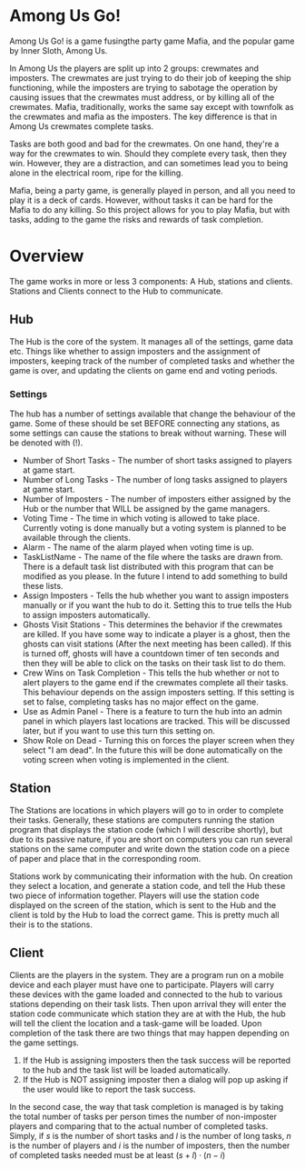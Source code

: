 # Among Us Go!

Among Us Go! is a game fusingthe party game Mafia, and the popular game by Inner Sloth, Among Us.  

In Among Us the players are split up into 2 groups: crewmates and imposters. The crewmates are just trying to do their job of keeping the ship functioning, while the imposters are trying to sabotage the operation by causing issues that the crewmates must address, or by killing all of the crewmates. Mafia, traditionally, works the same say except with townfolk as the crewmates and mafia as the imposters. The key difference is that in Among Us crewmates complete tasks. 

Tasks are both good and bad for the crewmates. On one hand, they're a way for the crewmates to win. Should they complete every task, then they win. However, they are a distraction, and can sometimes lead you to being alone in the electrical room, ripe for the killing.

Mafia, being a party game, is generally played in person, and all you need to play it is a deck of cards. However, without tasks it can be hard for the Mafia to do any killing. So this project allows for you to play Mafia, but with tasks, adding to the game the risks and rewards of task completion.

# Overview
The game works in more or less 3 components: A Hub, stations and clients.  Stations and Clients connect to the Hub to communicate.  

## Hub
The Hub is the core of the system.  It manages all of the settings, game data etc.  Things like whether to assign imposters and the assignment of imposters, keeping track of the number of completed tasks and whether the game is over, and updating the clients on game end and voting periods.

### Settings
 The hub has a number of settings available that change the behaviour of the game.  Some of these should be set BEFORE connecting any stations, as some settings can cause the stations to break without warning.  These will be denoted with (!). 
 * Number of Short Tasks - The number of short tasks assigned to players at game start.
 * Number of Long Tasks - The number of long tasks assigned to players at game start.
 * Number of Imposters - The number of imposters either assigned by the Hub or the number that WILL be assigned by the game managers.
 * Voting Time - The time in which voting is allowed to take place.  Currently voting is done manually but a voting system is planned to be available through the clients.
 * Alarm - The name of the alarm played when voting time is up.
 * TaskListName - The name of the file where the tasks are drawn from.  There is a default task list distributed with this program that can be modified as you please.  In the future I intend to add something to build these lists.
 * Assign Imposters - Tells the hub whether you want to assign imposters manually or if you want the hub to do it.  Setting this to true tells the Hub to assign imposters automatically.
 * Ghosts Visit Stations - This determines the behavior if the crewmates are killed.  If you have some way to indicate a player is a ghost, then the ghosts can visit stations (After the next meeting has been called).  If this is turned off, ghosts will have a countdown timer of ten seconds and then they will be able to click on the tasks on their task list to do them.
 * Crew Wins on Task Completion - This tells the hub whether or not to alert players to the game end if the crewmates complete all their tasks.  This behaviour depends on the assign imposters setting. If this setting is set to false, completing tasks has no major effect on the game. 
 * Use as Admin Panel - There is a feature to turn the hub into an admin panel in which players last locations are tracked.  This will be discussed later, but if you want to use this turn this setting on.
 * Show Role on Dead - Turning this on forces the player screen when they select "I am dead".  In the future this will be done automatically on the voting screen when voting is implemented in the client.
 
## Station
The Stations are locations in which players will go to in order to complete their tasks.  Generally, these stations are computers running the station program that displays the station code (which I will describe shortly), but due to its passive nature, if you are short on computers you can run several stations on the same computer and write down the station code on a piece of paper and place that in the corresponding room.

Stations work by communicating their information with the hub.  On creation they select a location, and generate a station code, and tell the Hub these two piece of information together.  Players will use the station code displayed on the screen of the station, which is sent to the Hub and the client is told by the Hub to load the correct game.  This is pretty much all their is to the stations.

## Client
Clients are the players in the system.  They are a program run on a mobile device and each player must have one to participate.  Players will carry these devices with the game loaded and connected to the hub to various stations depending on their task lists.  Then upon arrival they will enter the station code communicate which station they are at with the Hub, the hub will tell the client the location and a task-game will be loaded.  Upon completion of the task there are two things that may happen depending on the game settings.
  1. If the Hub is assigning imposters then the task success will be reported to the hub and the task list will be loaded automatically.
  2. If the Hub is NOT assigning imposter then a dialog will pop up asking if the user would like to report the task success.

In the second case, the way that task completion is managed is by taking the total number of tasks per person times the number of non-imposter players and comparing that to the actual number of completed tasks.  Simply, if $`s`$ is the number of short tasks and $`l`$ is the number of long tasks, $`n`$ is the number of players and $`i`$ is the number of imposters, then the number of completed tasks needed must be at least $`(s+l)\cdot(n-i)`$
  
